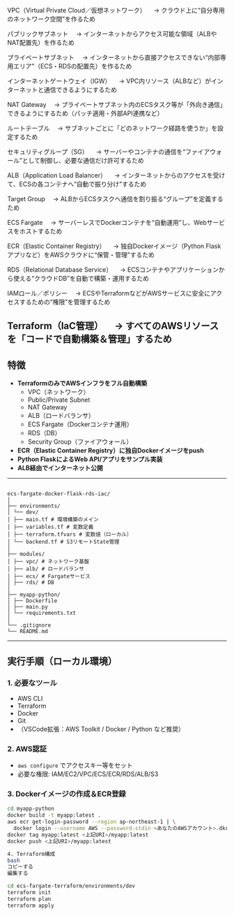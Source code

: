 VPC（Virtual Private Cloud／仮想ネットワーク）
　→ クラウド上に“自分専用のネットワーク空間”を作るため

パブリックサブネット
　→ インターネットからアクセス可能な領域（ALBやNAT配置先）を作るため

プライベートサブネット
　→ インターネットから直接アクセスできない“内部専用エリア”（ECS・RDSの配置先）を作るため

インターネットゲートウェイ（IGW）
　→ VPC内リソース（ALBなど）がインターネットと通信できるようにするため

NAT Gateway
　→ プライベートサブネット内のECSタスク等が「外向き通信」できるようにするため（パッチ適用・外部API連携など）

ルートテーブル
　→ サブネットごとに「どのネットワーク経路を使うか」を設定するため

セキュリティグループ（SG）
　→ サーバーやコンテナの通信を“ファイアウォール”として制御し、必要な通信だけ許可するため

ALB（Application Load Balancer）
　→ インターネットからのアクセスを受けて、ECSの各コンテナへ“自動で振り分け”するため

Target Group
　→ ALBからECSタスクへ通信を割り振る“グループ”を定義するため

ECS Fargate
　→ サーバーレスでDockerコンテナを“自動運用”し、Webサービスをホストするため

ECR（Elastic Container Registry）
　→ 独自Dockerイメージ（Python Flaskアプリなど）をAWSクラウドに“保管・管理”するため

RDS（Relational Database Service）
　→ ECSコンテナやアプリケーションから使える“クラウドDB”を自動で構築・運用するため

IAMロール／ポリシー
　→ ECSやTerraformなどがAWSサービスに安全にアクセスするための“権限”を管理するため

Terraform（IaC管理）
　→ すべてのAWSリソースを「コードで自動構築＆管理」するため
---

## 特徴

- **TerraformのみでAWSインフラをフル自動構築**
    - VPC（ネットワーク）
    - Public/Private Subnet
    - NAT Gateway
    - ALB（ロードバランサ）
    - ECS Fargate（Dockerコンテナ運用）
    - RDS（DB）
    - Security Group（ファイアウォール）
- **ECR（Elastic Container Registry）に独自Dockerイメージをpush**
- **Python FlaskによるWeb API/アプリをサンプル実装**
- **ALB経由でインターネット公開**

---

```## ディレクトリ構成

ecs-fargate-docker-flask-rds-iac/
│
├── environments/
│ └── dev/
│ ├── main.tf # 環境構築のメイン
│ ├── variables.tf # 変数定義
│ ├── terraform.tfvars # 変数値（ローカル）
│ └── backend.tf # S3リモートState管理
│
├── modules/
│ ├── vpc/ # ネットワーク基盤
│ ├── alb/ # ロードバランサ
│ ├── ecs/ # Fargateサービス
│ ├── rds/ # DB
│
├── myapp-python/
│ ├── Dockerfile
│ ├── main.py
│ └── requirements.txt
│
└── .gitignore
└── README.md
```


---

## 実行手順（ローカル環境）

### 1. 必要なツール

- AWS CLI
- Terraform
- Docker
- Git
- （VSCode拡張：AWS Toolkit / Docker / Python など推奨）

### 2. AWS認証

- `aws configure` でアクセスキー等をセット
- 必要な権限: IAM/EC2/VPC/ECS/ECR/RDS/ALB/S3

### 3. Dockerイメージの作成＆ECR登録

```bash
cd myapp-python
docker build -t myapp:latest .
aws ecr get-login-password --region ap-northeast-1 | \
  docker login --username AWS --password-stdin <あなたのAWSアカウント>.dkr.ecr.ap-northeast-1.amazonaws.com
docker tag myapp:latest <上記URI>/myapp:latest
docker push <上記URI>/myapp:latest

4. Terraform構成
bash
コピーする
編集する

cd ecs-fargate-terraform/environments/dev
terraform init
terraform plan
terraform apply
